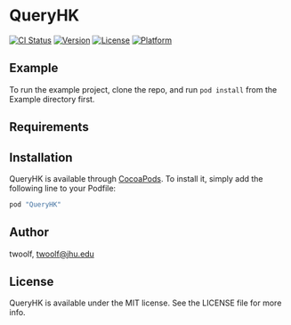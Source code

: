 # QueryHK

[![CI Status](http://img.shields.io/travis/twoolf/QueryHK.svg?style=flat)](https://travis-ci.org/twoolf/QueryHK)
[![Version](https://img.shields.io/cocoapods/v/QueryHK.svg?style=flat)](http://cocoapods.org/pods/QueryHK)
[![License](https://img.shields.io/cocoapods/l/QueryHK.svg?style=flat)](http://cocoapods.org/pods/QueryHK)
[![Platform](https://img.shields.io/cocoapods/p/QueryHK.svg?style=flat)](http://cocoapods.org/pods/QueryHK)

## Example

To run the example project, clone the repo, and run `pod install` from the Example directory first.

## Requirements

## Installation

QueryHK is available through [CocoaPods](http://cocoapods.org). To install
it, simply add the following line to your Podfile:

```ruby
pod "QueryHK"
```

## Author

twoolf, twoolf@jhu.edu

## License

QueryHK is available under the MIT license. See the LICENSE file for more info.
